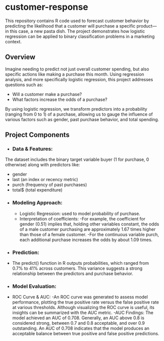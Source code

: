 # customer-response
This repository contains R code used to forecast customer behavior by predicting the likelihood that a customer will purchase a specific product—in this case, a new pasta dish. The project demonstrates how logistic regression can be applied to binary classification problems in a marketing context.

## Overview 
Imagine needing to predict not just overall customer spending, but also specific actions like making a purchase this month. Using regression analysis, and more specifically logistic regression, this project addresses questions such as:
- Will a customer make a purchase?
- What factors increase the odds of a purchase?

By using logistic regression, we transform predictors into a probability (ranging from 0 to 1) of a purchase, allowing us to gauge the influence of various factors such as gender, past purchase behavior, and total spending.

## Project Components
- ### Data & Features:
 The dataset includes the binary target variable buyer (1 for purchase, 0 otherwise) along with predictors like:
 - gender
 - last (an index or recency metric)
 - purch (frequency of past purchases)
 - total$ (total expenditure)
- ### Modeling Approach:
  - Logistic Regression: used to model probability of purchase.
  - Interpretation of coefficients:
   -For example, the coefficient for gender (0.51) implies that, holding other variables constant, the odds of a male customer purchasing are approximately 1.67 times higher than those of a female customer.
   -For the continuous variable purch, each additional purchase increases the odds by about 1.09 times.
- ### Prediction:
 - The predict() function in R outputs probabilities, which ranged from 0.7% to 41% across customers. This variance suggests a strong relationship between the predictors and purchase behavior.
- ### Model Evaluation:
 - ROC Curve & AUC:
  -An ROC curve was generated to assess model performance, plotting the true positive rate versus the false positive rate at various thresholds. Although visualizing the ROC curve is useful, its insights can be summarized with the AUC metric.
  -AUC Findings: The model achieved an AUC of 0.708. Generally, an AUC above 0.8 is considered strong, between 0.7 and 0.8 acceptable, and over 0.9 outstanding. An AUC of 0.708 indicates that the model produces an acceptable balance between true positive and false positive predictions.

